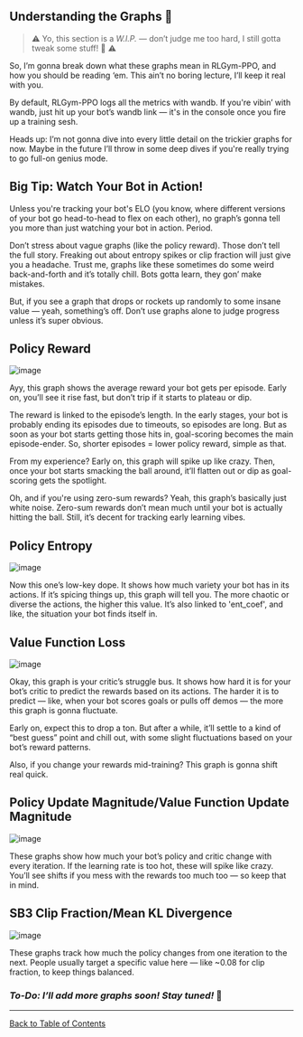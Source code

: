 ## Understanding the Graphs 🚨

> :warning: Yo, this section is a *W.I.P.* — don’t judge me too hard, I still gotta tweak some stuff! 🫣 :warning:

So, I’m gonna break down what these graphs mean in RLGym-PPO, and how you should be reading ‘em. This ain’t no boring lecture, I’ll keep it real with you.

By default, RLGym-PPO logs all the metrics with wandb. If you're vibin’ with wandb, just hit up your bot’s wandb link — it's in the console once you fire up a training sesh.

Heads up: I’m not gonna dive into every little detail on the trickier graphs for now. Maybe in the future I’ll throw in some deep dives if you're really trying to go full-on genius mode.

## Big Tip: Watch Your Bot in Action!

Unless you're tracking your bot's ELO (you know, where different versions of your bot go head-to-head to flex on each other), no graph’s gonna tell you more than just watching your bot in action. Period.

Don’t stress about vague graphs (like the policy reward). Those don’t tell the full story. Freaking out about entropy spikes or clip fraction will just give you a headache. Trust me, graphs like these sometimes do some weird back-and-forth and it’s totally chill. Bots gotta learn, they gon’ make mistakes.

But, if you see a graph that drops or rockets up randomly to some insane value — yeah, something’s off. Don’t use graphs alone to judge progress unless it’s super obvious.

## Policy Reward
![image](https://github.com/ZealanL/RLGym-PPO-Guide/assets/36944229/cb480e81-38c4-488e-9b2a-f563257ef7ca)

Ayy, this graph shows the average reward your bot gets per episode. Early on, you’ll see it rise fast, but don’t trip if it starts to plateau or dip.

The reward is linked to the episode’s length. In the early stages, your bot is probably ending its episodes due to timeouts, so episodes are long. But as soon as your bot starts getting those hits in, goal-scoring becomes the main episode-ender. So, shorter episodes = lower policy reward, simple as that.

From my experience? Early on, this graph will spike up like crazy. Then, once your bot starts smacking the ball around, it’ll flatten out or dip as goal-scoring gets the spotlight.

Oh, and if you're using zero-sum rewards? Yeah, this graph’s basically just white noise. Zero-sum rewards don’t mean much until your bot is actually hitting the ball. Still, it’s decent for tracking early learning vibes.

## Policy Entropy
![image](https://github.com/ZealanL/RLGym-PPO-Guide/assets/36944229/a3974e70-30ae-4cb2-9cf6-3fad02a09fb3)

Now this one’s low-key dope. It shows how much variety your bot has in its actions. If it’s spicing things up, this graph will tell you. The more chaotic or diverse the actions, the higher this value. It’s also linked to 'ent_coef', and like, the situation your bot finds itself in.

## Value Function Loss
![image](https://github.com/ZealanL/RLGym-PPO-Guide/assets/36944229/832d5b31-3bef-4551-ad8e-8dfed9d90d45)

Okay, this graph is your critic’s struggle bus. It shows how hard it is for your bot’s critic to predict the rewards based on its actions. The harder it is to predict — like, when your bot scores goals or pulls off demos — the more this graph is gonna fluctuate.

Early on, expect this to drop a ton. But after a while, it’ll settle to a kind of “best guess” point and chill out, with some slight fluctuations based on your bot’s reward patterns.

Also, if you change your rewards mid-training? This graph is gonna shift real quick.

## Policy Update Magnitude/Value Function Update Magnitude
![image](https://github.com/ZealanL/RLGym-PPO-Guide/assets/36944229/d8726d44-dd0b-42a4-92dc-c0695adb03b7)

These graphs show how much your bot’s policy and critic change with every iteration. If the learning rate is too hot, these will spike like crazy. You’ll see shifts if you mess with the rewards too much too — so keep that in mind.

## SB3 Clip Fraction/Mean KL Divergence
![image](https://github.com/ZealanL/RLGym-PPO-Guide/assets/36944229/ebca338e-bd0b-407a-b5cc-3f4539a54301)

These graphs track how much the policy changes from one iteration to the next. People usually target a specific value here — like ~0.08 for clip fraction, to keep things balanced.

### *To-Do: I’ll add more graphs soon! Stay tuned!* 👀

_____
[Back to Table of Contents](README.md)
